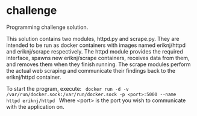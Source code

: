 challenge
=========

Programming challenge solution.

This solution contains two modules, httpd.py and scrape.py. They are intended to be run as docker containers with images named eriknj/httpd and eriknj/scrape respectively. 
The httpd module provides the required interface, spawns new eriknj/scrape containers, receives data from them, and removes them when they finish running. 
The scrape modules perform the actual web scraping and communicate their findings back to the eriknj/httpd container.

To start the program, execute:
<code>
docker run -d -v /var/run/docker.sock:/var/run/docker.sock -p &lt;port&gt;:5000 --name httpd eriknj/httpd
</code>
Where &lt;port&gt; is the port you wish to communicate with the application on.
